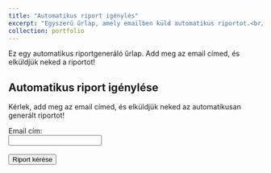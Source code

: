 ```yaml
---
title: "Automatikus riport igénylés"
excerpt: "Egyszerű űrlap, amely emailben küld automatikus riportot.<br/><img src='/images/g"
collection: portfolio
---
```


Ez egy automatikus riportgeneráló űrlap. Add meg az email címed, és elküldjük neked a riportot!

<h2>Automatikus riport igénylése</h2>
<p>Kérlek, add meg az email címed, és elküldjük neked az automatikusan generált riportot!</p>

<form id="reportForm">
  <label for="email">Email cím:</label><br>
  <input type="email" id="email" name="email" required><br><br>
  <button type="submit">Riport kérése</button>
</form>

<div id="responseMessage"></div>

<script>
document.getElementById("reportForm").addEventListener("submit", async function(e) {
  e.preventDefault();
  const email = document.getElementById("email").value;
  
  const response = await fetch("https://fradam99.app.n8n.cloud/webhook/0804ce0e-0240-40a0-9752-874be5147124", {
    method: "POST",
    headers: { "Content-Type": "application/json" },
    body: JSON.stringify({ email: email })
  });

  if (response.ok) {
    document.getElementById("responseMessage").innerText = "Köszönjük! A riport hamarosan megérkezik az email címedre.";
  } else {
    document.getElementById("responseMessage").innerText = "Hiba történt a kérés feldolgozása során.";
  }
});
</script>
